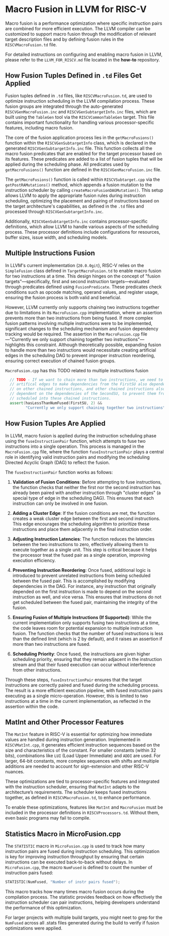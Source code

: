 # Macro Fusion in LLVM for RISC-V

Macro fusion is a performance optimization where specific instruction pairs are combined for more efficient execution. The LLVM compiler can be customized to support macro fusion through the modification of relevant target description files and by defining fusion rules in the `RISCVMacroFusion.td` file.

For detailed instructions on configuring and enabling macro fusion in LLVM, please refer to the `LLVM_FOR_RISCV.md` file located in the **how-to** repository.

## How Fusion Tuples Defined in `.td` Files Get Applied

Fusion tuples defined in `.td` files, like `RISCVMacroFusion.td`, are used to optimize instruction scheduling in the LLVM compilation process. These fusion groups are integrated through the auto-generated `RISCVGenMacroFusion.inc` and `RISCVGenSubtargetInfo.inc` files, which are built using the `TableGen` tool via the `RISCVCommonTableGen` target. This file contains important functionality for handling various processor-specific features, including macro fusion.

The core of the fusion application process lies in the `getMacroFusions()` function within the `RISCVGenSubtargetInfo` class, which is declared in the generated `RISCVGenSubtargetInfo.inc` file. This function collects all the macro fusion predicates that are enabled for the target processor based on its features. These predicates are added to a list of fusion tuples that will be applied during the scheduling phase. All predicates used by `getMacroFusions()` function are defined in the `RISCVGenMacroFusion.inc` file.

The `getMacroFusions()` function is called within `RISCVSubtarget.cpp` via the `getPostRAMutations()` method, which appends a fusion mutation to the instruction scheduler by calling `createMacroFusionDAGMutation()`. This setup allows LLVM to apply the appropriate fusion rules during instruction scheduling, optimizing the placement and pairing of instructions based on the target architecture's capabilities, as defined in the `.td` files and processed through `RISCVGenSubtargetInfo.inc`.

Additionally, `RISCVGenSubtargetInfo.inc` contains processor-specific definitions, which allow LLVM to handle various aspects of the scheduling process. These processor definitions include configurations for resources, buffer sizes, issue width, and scheduling models.

## Multiple Instructions Fusion

In LLVM's current implementation (`20.0.0git`), RISC-V relies on the `SimpleFusion` class defined in `TargetMacroFusion.td` to enable macro fusion for two instructions at a time. This design hinges on the concept of "fusion targets"—specifically, first and second instruction targets—evaluated through predicates defined using `FusionPredicate`. These predicates check conditions such as opcode matching, operand values, and register usage, ensuring the fusion process is both valid and beneficial.

However, LLVM currently only supports chaining two instructions together due to limitations in its `MacroFusion.cpp` implementation, where an assertion prevents more than two instructions from being fused. If more complex fusion patterns involving multiple instructions were to be implemented, significant changes to the scheduling mechanism and fusion dependency tracking would be required. The assertion in the `MacroFusion.cpp` file—"Currently we only support chaining together two instructions"—highlights this constraint. Although theoretically possible, expanding fusion to handle more than two instructions would necessitate creating artificial edges in the scheduling DAG to prevent improper instruction reordering, ensuring correct execution of chained fusion groups.

`MacroFusion.cpp` has this TODO related to multiple instructions fusion

```cpp
  // TODO - If we want to chain more than two instructions, we need to create
  // artifical edges to make dependencies from the FirstSU also dependent
  // on other chained instructions, and other chained instructions also
  // dependent on the dependencies of the SecondSU, to prevent them from being
  // scheduled into these chained instructions.
  assert(hasLessThanNumFused(FirstSU, 2) &&
         "Currently we only support chaining together two instructions");
```

## How Fusion Tuples Are Applied

In LLVM, macro fusion is applied during the instruction scheduling phase using the `fuseInstructionPair` function, which attempts to fuse two instructions into a single operation. This process is managed in the `MacroFusion.cpp` file, where the function `fuseInstructionPair` plays a central role in identifying valid instruction pairs and modifying the scheduling Directed Acyclic Graph (DAG) to reflect the fusion.

The `fuseInstructionPair` function works as follows:

1. **Validation of Fusion Conditions**: Before attempting to fuse instructions, the function checks that neither the first nor the second instruction has already been paired with another instruction through "cluster edges" (a special type of edge in the scheduling DAG). This ensures that each instruction can only be involved in one fusion.

2. **Adding a Cluster Edge**: If the fusion conditions are met, the function creates a weak cluster edge between the first and second instructions. This edge encourages the scheduling algorithm to prioritize these instructions and place them adjacently in the final instruction order.

3. **Adjusting Instruction Latencies**: The function reduces the latencies between the two instructions to zero, effectively allowing them to execute together as a single unit. This step is critical because it helps the processor treat the fused pair as a single operation, improving execution efficiency.

4. **Preventing Instruction Reordering**: Once fused, additional logic is introduced to prevent unrelated instructions from being scheduled between the fused pair. This is accomplished by modifying dependencies in the DAG. For instance, any instruction that originally depended on the first instruction is made to depend on the second instruction as well, and vice versa. This ensures that instructions do not get scheduled between the fused pair, maintaining the integrity of the fusion.

5. **Ensuring Fusion of Multiple Instructions (If Supported)**: While the current implementation only supports fusing two instructions at a time, the code leaves room for potential expansion to multiple instruction fusion. The function checks that the number of fused instructions is less than the defined limit (which is 2 by default), and it raises an assertion if more than two instructions are fused.

6. **Scheduling Priority**: Once fused, the instructions are given higher scheduling priority, ensuring that they remain adjacent in the instruction stream and that their fused execution can occur without interference from other instructions.

Through these steps, `fuseInstructionPair` ensures that the target instructions are correctly paired and fused during the scheduling process. The result is a more efficient execution pipeline, with fused instruction pairs executing as a single micro-operation. However, this is limited to two instructions at a time in the current implementation, as reflected in the assertion within the code.

## MatInt and Other Processor Features

The `MatInt` feature in RISC-V is essential for optimizing how immediate values are handled during instruction generation. Implemented in `RISCVMatInt.cpp`, it generates efficient instruction sequences based on the size and characteristics of the constant. For smaller constants (within 32 bits), combinations like `LUI` (Load Upper Immediate) and `ADDI` are used. For larger, 64-bit constants, more complex sequences with shifts and multiple additions are needed to account for sign-extension and other RISC-V nuances.

These optimizations are tied to processor-specific features and integrated with the instruction scheduler, ensuring that `MatInt` adapts to the architecture’s requirements. The scheduler keeps fused instructions together, as defined in `RISCVMacroFusion.td`, to enhance performance.

To enable these optimizations, features like `MatInt` and `MacroFusion` must be included in the processor definitions in `RISCVProcessors.td`. Without them, even basic programs may fail to compile.

## Statistics Macro in MicroFusion.cpp

The `STATISTIC` macro in `MicroFusion.cpp` is used to track how many instruction pairs are fused during instruction scheduling. This optimization is key for improving instruction throughput by ensuring that certain instructions can be executed back-to-back without delays. In `MicroFusion.cpp`, the macro `NumFused` is defined to count the number of instruction pairs fused:

```cpp
STATISTIC(NumFused, "Number of instr pairs fused");
```

This macro tracks how many times macro fusion occurs during the compilation process. The statistic provides feedback on how effectively the instruction scheduler can pair instructions, helping developers understand the performance of this optimization.

For larger projects with multiple build targets, you might neet to grep for the `NumFused`  across all .stats files generated during the build to verify if fusion optimizations were applied.
